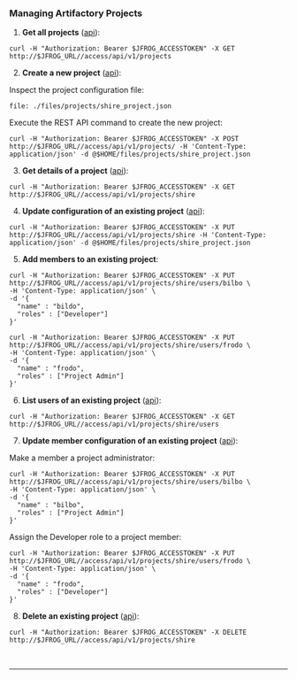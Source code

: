 
### Managing Artifactory Projects

1. **Get all projects** ([api](https://www.jfrog.com/confluence/display/JFROG/Artifactory+REST+API#ArtifactoryRESTAPI-PROJECTS)):  
  ```execute
  curl -H "Authorization: Bearer $JFROG_ACCESSTOKEN" -X GET http://$JFROG_URL//access/api/v1/projects
  ```

2. **Create a new project** ([api](https://www.jfrog.com/confluence/display/JFROG/Artifactory+REST+API#ArtifactoryRESTAPI-AddaNewProject)):  
  
  Inspect the project configuration file:  
  ```editor:open-file
  file: ./files/projects/shire_project.json
  ```  
  
  Execute the REST API command to create the new project:  
  ```execute
  curl -H "Authorization: Bearer $JFROG_ACCESSTOKEN" -X POST http://$JFROG_URL//access/api/v1/projects/ -H 'Content-Type: application/json' -d @$HOME/files/projects/shire_project.json
  ```

3. **Get details of a project** ([api](https://www.jfrog.com/confluence/display/JFROG/Artifactory+REST+API#ArtifactoryRESTAPI-GetProject)):  
  ```execute
  curl -H "Authorization: Bearer $JFROG_ACCESSTOKEN" -X GET http://$JFROG_URL//access/api/v1/projects/shire
  ```

4. **Update configuration of an existing project** ([api](https://www.jfrog.com/confluence/display/JFROG/Artifactory+REST+API#ArtifactoryRESTAPI-UpdateExistingProjectProperties)):  
  ```execute
  curl -H "Authorization: Bearer $JFROG_ACCESSTOKEN" -X PUT http://$JFROG_URL//access/api/v1/projects/shire -H 'Content-Type: application/json' -d @$HOME/files/projects/shire_project.json
  ```

5. **Add members to an existing project**:    
  
  ```execute
  curl -H "Authorization: Bearer $JFROG_ACCESSTOKEN" -X PUT http://$JFROG_URL//access/api/v1/projects/shire/users/bilbo \
  -H 'Content-Type: application/json' \
  -d '{
    "name" : "bildo",
    "roles" : ["Developer"]
  }'
  ```
    
  ```execute
  curl -H "Authorization: Bearer $JFROG_ACCESSTOKEN" -X PUT http://$JFROG_URL//access/api/v1/projects/shire/users/frodo \
  -H 'Content-Type: application/json' \
  -d '{
    "name" : "frodo",
    "roles" : ["Project Admin"]
  }'
  ```    

6. **List users of an existing project** ([api](https://www.jfrog.com/confluence/display/JFROG/Artifactory+REST+API#ArtifactoryRESTAPI-GetProjectUsers)):  
  ```execute
  curl -H "Authorization: Bearer $JFROG_ACCESSTOKEN" -X GET http://$JFROG_URL//access/api/v1/projects/shire/users
  ```


7. **Update member configuration of an existing project** ([api](https://www.jfrog.com/confluence/display/JFROG/Artifactory+REST+API#ArtifactoryRESTAPI-UpdateUserinProject)):    
  
  Make a member a project administrator:  
  ```execute
  curl -H "Authorization: Bearer $JFROG_ACCESSTOKEN" -X PUT http://$JFROG_URL//access/api/v1/projects/shire/users/bilbo \ 
  -H 'Content-Type: application/json' \
  -d '{ 
    "name" : "bilbo", 
    "roles" : ["Project Admin"] 
  }'
  ```  

  Assign the Developer role to a project member:   
  ```execute
  curl -H "Authorization: Bearer $JFROG_ACCESSTOKEN" -X PUT http://$JFROG_URL//access/api/v1/projects/shire/users/frodo \ 
  -H 'Content-Type: application/json' \
  -d '{ 
    "name" : "frodo", 
    "roles" : ["Developer"] 
  }'
  ```

8. **Delete an existing project** ([api](https://www.jfrog.com/confluence/display/JFROG/Artifactory+REST+API#ArtifactoryRESTAPI-DeleteExistingProject)):  
  ```execute
  curl -H "Authorization: Bearer $JFROG_ACCESSTOKEN" -X DELETE http://$JFROG_URL//access/api/v1/projects/shire
  ```


<br/>

---